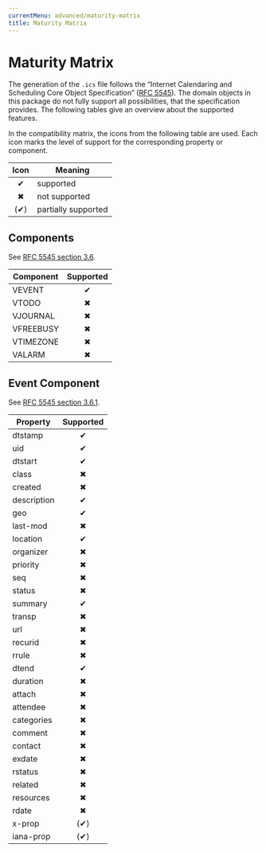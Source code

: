 ```yaml
---
currentMenu: advanced/maturity-matrix
title: Maturity Matrix
---
```


# Maturity Matrix

The generation of the `.ics` file follows the “Internet Calendaring and Scheduling Core Object Specification” ([RFC 5545](https://tools.ietf.org/html/rfc5545)).
The domain objects in this package do not fully support all possibilities, that the specification provides.
The following tables give an overview about the supported features.

In the compatibility matrix, the icons from the following table are used.
Each icon marks the level of support for the corresponding property or component.

| Icon  | Meaning             |
|:-----:|---------------------|
|   ✔   | supported           |
|   ✖   | not supported       |
|  (✔)  | partially supported |

## Components

See [RFC 5545 section 3.6](https://tools.ietf.org/html/rfc5545#section-3.6).

| Component | Supported |
|-----------|:---------:|
| VEVENT    |     ✔     |
| VTODO     |     ✖     |
| VJOURNAL  |     ✖     |
| VFREEBUSY |     ✖     |
| VTIMEZONE |     ✖     |
| VALARM    |     ✖     |

## Event Component

See [RFC 5545 section 3.6.1](https://tools.ietf.org/html/rfc5545#section-3.6.1).

| Property    | Supported |
|-------------|:---------:|
| dtstamp     |     ✔     |
| uid         |     ✔     |
| dtstart     |     ✔     |
| class       |     ✖     |
| created     |     ✖     |
| description |     ✔     |
| geo         |     ✔     |
| last-mod    |     ✖     |
| location    |     ✔     |
| organizer   |     ✖     |
| priority    |     ✖     |
| seq         |     ✖     |
| status      |     ✖     |
| summary     |     ✔     |
| transp      |     ✖     |
| url         |     ✖     |
| recurid     |     ✖     |
| rrule       |     ✖     |
| dtend       |     ✔     |
| duration    |     ✖     |
| attach      |     ✖     |
| attendee    |     ✖     |
| categories  |     ✖     |
| comment     |     ✖     |
| contact     |     ✖     |
| exdate      |     ✖     |
| rstatus     |     ✖     |
| related     |     ✖     |
| resources   |     ✖     |
| rdate       |     ✖     |
| x-prop      |    (✔)    |
| iana-prop   |    (✔)    |
